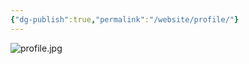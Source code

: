 ```yaml
---
{"dg-publish":true,"permalink":"/website/profile/"}
---
```


![profile.jpg](/img/user/website/profile.jpg)